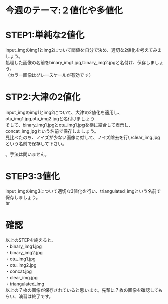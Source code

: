 # 今週のテーマ:２値化や多値化

# STEP1:単純な2値化
input_imgのimg1とimg2について閾値を自分で決め、適切な2値化を考えてみましょう。<br>
処理した画像の名前をbinary_img1.jpg,binary_img2.jpgと名付け、保存しましょう。<br>
（カラー画像はグレースケールが有効です）
# STP2:大津の2値化
input_imgのimg1とimg2について、大津の2値化を適用し、otu_img1.jpg,otu_img2.jpgと名付けましょう<br>
そして、binary_img1.jpgとotu_img1.jpgを横に結合して表示し、concat_img.jpgという名前で保存しましょう。<br>
見比べたのち、ノイズが少ない画像に対して、ノイズ除去を行いclear_img.jpgという名前で保存して下さい。

。手法は問いません。<br>
# STEP3:3値化
input_imgのimg3について適切な3値化を行い、triangulated_imgという名前で保存しましょう。<br>br

# 確認
以上のSTEPを終えると、<br>
・binary_img1.jpg<br>
・binary_img2.jpg<br>
・otu_img1.jpg<br>
・otu_img2.jpg<br>
・concat.jpg<br>
・clear_img.jpg<br>
・triangulated_img<br>
以上の７枚の画像が保存されていると思います。先輩に７枚の画像を確認してもらい、演習は終了です。
